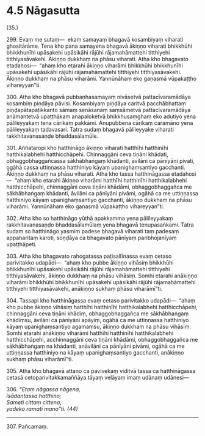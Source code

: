 

# 4.5 Nāgasutta



(35.)

299\. Evaṃ me sutaṃ—  ekaṃ samayaṃ bhagavā kosambiyaṃ viharati ghositārāme. Tena kho pana samayena bhagavā ākiṇṇo viharati bhikkhūhi bhikkhunīhi upāsakehi upāsikāhi rājūhi rājamahāmattehi titthiyehi titthiyasāvakehi. Ākiṇṇo dukkhaṃ na phāsu viharati. Atha kho bhagavato etadahosi—  “ahaṃ kho etarahi ākiṇṇo viharāmi bhikkhūhi bhikkhunīhi upāsakehi upāsikāhi rājūhi rājamahāmattehi titthiyehi titthiyasāvakehi. Ākiṇṇo dukkhaṃ na phāsu viharāmi. Yannūnāhaṃ eko gaṇasmā vūpakaṭṭho vihareyyan”ti.

300\. Atha kho bhagavā pubbaṇhasamayaṃ nivāsetvā pattacīvaramādāya kosambiṃ piṇḍāya pāvisi. Kosambiyaṃ piṇḍāya caritvā pacchābhattaṃ piṇḍapātapaṭikkanto sāmaṃ senāsanaṃ saṃsāmetvā pattacīvaramādāya anāmantetvā upaṭṭhākaṃ anapaloketvā bhikkhusaṃghaṃ eko adutiyo yena pālileyyakaṃ tena cārikaṃ pakkāmi. Anupubbena cārikaṃ caramāno yena pālileyyakaṃ tadavasari. Tatra sudaṃ bhagavā pālileyyake viharati rakkhitavanasaṇḍe bhaddasālamūle.

301\. Aññataropi kho hatthināgo ākiṇṇo viharati hatthīhi hatthinīhi hatthikalabhehi hatthicchāpehi. Chinnaggāni ceva tiṇāni khādati, obhaggobhaggañcassa sākhābhaṅgaṃ khādanti, āvilāni ca pānīyāni pivati, ogāhā cassa uttiṇṇassa hatthiniyo kāyaṃ upanighaṃsantiyo gacchanti. Ākiṇṇo dukkhaṃ na phāsu viharati. Atha kho tassa hatthināgassa etadahosi—  “ahaṃ kho etarahi ākiṇṇo viharāmi hatthīhi hatthinīhi hatthikalabhehi hatthicchāpehi, chinnaggāni ceva tiṇāni khādāmi, obhaggobhaggañca me sākhābhaṅgaṃ khādanti, āvilāni ca pānīyāni pivāmi, ogāhā ca me uttiṇṇassa hatthiniyo kāyaṃ upanighaṃsantiyo gacchanti, ākiṇṇo dukkhaṃ na phāsu viharāmi. Yannūnāhaṃ eko gaṇasmā vūpakaṭṭho vihareyyan”ti.

302\. Atha kho so hatthināgo yūthā apakkamma yena pālileyyakaṃ rakkhitavanasaṇḍo bhaddasālamūlaṃ yena bhagavā tenupasaṅkami. Tatra sudaṃ so hatthināgo yasmiṃ padese bhagavā viharati taṃ padesaṃ appaharitaṃ karoti, soṇḍāya ca bhagavato pānīyaṃ paribhojanīyaṃ upaṭṭhāpeti.

303\. Atha kho bhagavato rahogatassa paṭisallīnassa evaṃ cetaso parivitakko udapādi—  “ahaṃ kho pubbe ākiṇṇo vihāsiṃ bhikkhūhi bhikkhunīhi upāsakehi upāsikāhi rājūhi rājamahāmattehi titthiyehi titthiyasāvakehi, ākiṇṇo dukkhaṃ na phāsu vihāsiṃ. Somhi etarahi anākiṇṇo viharāmi bhikkhūhi bhikkhunīhi upāsakehi upāsikāhi rājūhi rājamahāmattehi titthiyehi titthiyasāvakehi, anākiṇṇo sukhaṃ phāsu viharāmī”ti.

304\. Tassapi kho hatthināgassa evaṃ cetaso parivitakko udapādi—  “ahaṃ kho pubbe ākiṇṇo vihāsiṃ hatthīhi hatthinīhi hatthikalabhehi hatthicchāpehi, chinnaggāni ceva tiṇāni khādiṃ, obhaggobhaggañca me sākhābhaṅgaṃ khādiṃsu, āvilāni ca pānīyāni apāyiṃ, ogāhā ca me uttiṇṇassa hatthiniyo kāyaṃ upanighaṃsantiyo agamaṃsu, ākiṇṇo dukkhaṃ na phāsu vihāsiṃ. Somhi etarahi anākiṇṇo viharāmi hatthīhi hatthinīhi hatthikalabhehi hatthicchāpehi, acchinnaggāni ceva tiṇāni khādāmi, obhaggobhaggañca me sākhābhaṅgaṃ na khādanti, anāvilāni ca pānīyāni pivāmi, ogāhā ca me uttiṇṇassa hatthiniyo na kāyaṃ upanighaṃsantiyo gacchanti, anākiṇṇo sukhaṃ phāsu viharāmī”ti.

305\. Atha kho bhagavā attano ca pavivekaṃ viditvā tassa ca hatthināgassa cetasā cetoparivitakkamaññāya tāyaṃ velāyaṃ imaṃ udānaṃ udānesi—

306\. _“Etaṃ nāgassa nāgena,_  
_īsādantassa hatthino;_  
_Sameti cittaṃ cittena,_  
_yadeko ramatī mano”ti. (44)_  


---

307\. Pañcamaṃ.





